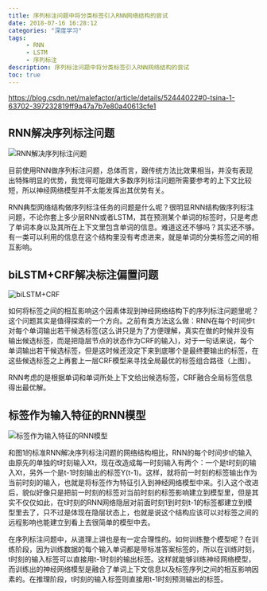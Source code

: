 ```yaml
---
title: 序列标注问题中将分类标签引入RNN网络结构的尝试
date: 2018-07-16 16:28:12
categories: "深度学习"
tags:
     - RNN
     - LSTM
     - 序列标注
description: 序列标注问题中将分类标签引入RNN网络结构的尝试
toc: true
---
```


https://blog.csdn.net/malefactor/article/details/52444022#0-tsina-1-63702-397232819ff9a47a7b7e80a40613cfe1
## RNN解决序列标注问题
![RNN解决序列标注问题](assets/20160905213752377.jpg)

目前使用RNN做序列标注问题，总体而言，跟传统方法比效果相当，并没有表现出特殊明显的优势，我觉得可能跟大多数序列标注问题所需要参考的上下文比较短，所以神经网络模型并不太能发挥出其优势有关。

RNN典型网络结构做序列标注任务的问题是什么呢？很明显RNN结构做序列标注问题，不论你套上多少层RNN或者LSTM，其在预测某个单词的标签时，只是考虑了单词本身以及其所在上下文里包含单词的信息。难道这还不够吗？其实还不够。有一类可以利用的信息在这个结构里没有考虑进来，就是单词的分类标签之间的相互影响。

## biLSTM+CRF解决标注偏置问题
![biLSTM+CRF](assets/20160905213826892.jpg)

如何将标签之间的相互影响这个因素体现到神经网络结构下的序列标注问题里呢？这个问题其实是值得探索的一个方向。之前有类方法这么做：RNN在每个时间步t对每个单词输出若干候选标签(这么讲只是为了方便理解，真实在做的时候并没有输出候选标签，而是把隐层节点的状态作为CRF的输入)，对于一句话来说，每个单词输出若干候选标签，但是这时候还没定下来到底哪个是最终要输出的标签，在这些候选标签之上再套上一层CRF模型来寻找全局最优的标签组合路径（上图）。

RNN考虑的是根据单词和单词所处上下文给出候选标签，CRF融合全局标签信息得出最优解。


<!--more-->

## 标签作为输入特征的RNN模型
![标签作为输入特征的RNN模型](assets/20160905213901877.jpg)

和图1的标准RNN解决序列标注问题的网络结构相比，RNN的每个时间步t的输入由原先的单独的t时刻输入Xt，现在改造成每一时刻输入有两个：一个是t时刻的输入Xt，另外一个是t-1时刻输出的标签Y(t-1)。这样，就将前一时刻的标签输出作为当前时刻的输入，也就是将标签作为特征引入到神经网络模型中来。引入这个改进后，貌似好像只是把前一时刻的标签对当前时刻的标签影响建立到模型里，但是其实不仅仅如此，在t时刻的RNN网络隐层对前面时刻1到时刻t-1的标签都建立到模型里去了，只不过是体现在隐层状态上，也就是说这个结构应该可以对标签之间的远程影响也能建立到看上去很简单的模型中去。

在序列标注问题中，从道理上讲也是有一定合理性的。如何训练整个模型呢？在训练阶段，因为训练数据的每个输入单词都是带标准答案标签的，所以在训练时刻，t时刻的输入标签可以直接用t-1时刻的输出标签。这样就能够训练神经网络模型，而训练出的神经网络模型是融合了单词上下文信息以及标签序列之间的相互影响因素的。在推理阶段，t时刻的输入标签则直接用t-1时刻预测输出的标签。
